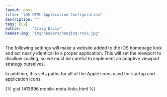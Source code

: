 ```yaml
---
layout: post
title: "iOS HTML Application Configuration"
description: ""
tags: [ux]
author:     "Craig Davis"
header-img: "img/headers/hanging-rock.jpg"
---
```


The following settings will make a website added to the iOS homepage look and
act nearly identical to a proper application. This will set the viewport to
disallow scaling, so we must be careful to implement an adaptive viewport
strategy ourselves.

In addition, this sets paths for all of the Apple icons used for startup
and application icons.

{% gist 1413696 mobile-meta-links.html %}
